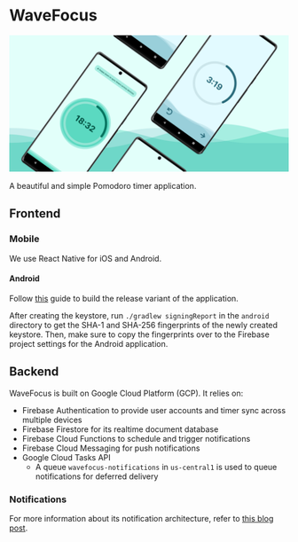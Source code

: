 # WaveFocus

![feature](./assets/features/android_feature%402x.png)

A beautiful and simple Pomodoro timer application.

## Frontend

### Mobile

We use React Native for iOS and Android.

#### Android

Follow [this](https://reactnative.dev/docs/signed-apk-android) guide to build the release variant of the application.

After creating the keystore, run `./gradlew signingReport` in the `android` directory to get the SHA-1 and SHA-256 fingerprints of the newly created keystore. Then, make sure to copy the fingerprints over to the Firebase project settings for the Android application.

## Backend

WaveFocus is built on Google Cloud Platform (GCP). It relies on:

- Firebase Authentication to provide user accounts and timer sync across multiple devices
- Firebase Firestore for its realtime document database
- Firebase Cloud Functions to schedule and trigger notifications
- Firebase Cloud Messaging for push notifications
- Google Cloud Tasks API
  - A queue `wavefocus-notifications` in `us-central1` is used to queue notifications for deferred delivery

### Notifications

For more information about its notification architecture, refer to [this blog post](https://bryanmylee.com/blog/serverless-scheduled-push-notifications-with-163ece2f7f2c42edbcbfac027c15dabf).
